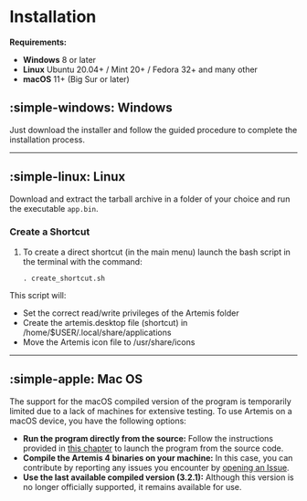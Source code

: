 # Installation

**Requirements:**

* **Windows** 8 or later
* **Linux** Ubuntu 20.04+ / Mint 20+ / Fedora 32+ and many other
* **macOS** 11+ (Big Sur or later)

## :simple-windows: Windows
Just download the installer and follow the guided procedure to complete the installation process.

---

## :simple-linux: Linux
Download and extract the tarball archive in a folder of your choice and run the executable `app.bin`.

### Create a Shortcut

1. To create a direct shortcut (in the main menu) launch the bash script in the terminal with the command:

    ```
    . create_shortcut.sh
    ```

This script will:

- Set the correct read/write privileges of the Artemis folder
- Create the artemis.desktop file (shortcut) in /home/$USER/.local/share/applications
- Move the Artemis icon file to /usr/share/icons

---

## :simple-apple: Mac OS
The support for the macOS compiled version of the program is temporarily limited due to a lack of machines for extensive testing. To use Artemis on a macOS device, you have the following options:

* **Run the program directly from the source:** Follow the instructions provided in [this chapter](run_from_source.md) to launch the program from the source code.
* **Compile the Artemis 4 binaries on your machine:** In this case, you can contribute by reporting any issues you encounter by [opening an Issue](https://github.com/AresValley/Artemis/issues).
* **Use the last available compiled version (3.2.1):** Although this version is no longer officially supported, it remains available for use.